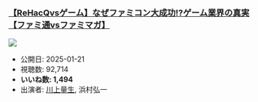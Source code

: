 ### [【ReHacQvsゲーム】なぜファミコン大成功!?ゲーム業界の真実【ファミ通vsファミマガ】](https://www.youtube.com/watch?v=cnbQYbSyvHc)
[![](https://img.youtube.com/vi/cnbQYbSyvHc/sddefault.jpg)](https://www.youtube.com/watch?v=cnbQYbSyvHc)
-   公開日: 2025-01-21
-   視聴数: 92,714
-   **いいね数: 1,494**
-   出演者: [川上量生](/rehacq_fan/people/川上量生 "wikilink"), 浜村弘一
